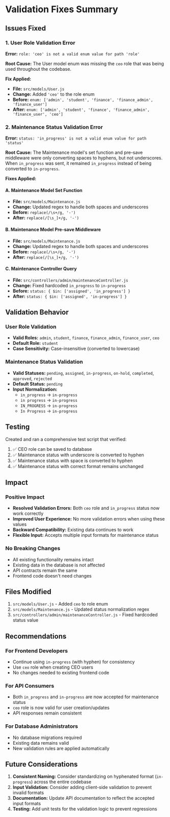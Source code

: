 # Validation Fixes Summary

## Issues Fixed

### 1. User Role Validation Error
**Error:** `role: 'ceo' is not a valid enum value for path 'role'`

**Root Cause:** The User model enum was missing the `ceo` role that was being used throughout the codebase.

**Fix Applied:**
- **File:** `src/models/User.js`
- **Change:** Added `'ceo'` to the role enum
- **Before:** `enum: ['admin', 'student', 'finance', 'finance_admin', 'finance_user']`
- **After:** `enum: ['admin', 'student', 'finance', 'finance_admin', 'finance_user', 'ceo']`

### 2. Maintenance Status Validation Error
**Error:** `status: 'in_progress' is not a valid enum value for path 'status'`

**Root Cause:** The Maintenance model's set function and pre-save middleware were only converting spaces to hyphens, but not underscores. When `in_progress` was sent, it remained `in_progress` instead of being converted to `in-progress`.

**Fixes Applied:**

#### A. Maintenance Model Set Function
- **File:** `src/models/Maintenance.js`
- **Change:** Updated regex to handle both spaces and underscores
- **Before:** `replace(/\s+/g, '-')`
- **After:** `replace(/[\s_]+/g, '-')`

#### B. Maintenance Model Pre-save Middleware
- **File:** `src/models/Maintenance.js`
- **Change:** Updated regex to handle both spaces and underscores
- **Before:** `replace(/\s+/g, '-')`
- **After:** `replace(/[\s_]+/g, '-')`

#### C. Maintenance Controller Query
- **File:** `src/controllers/admin/maintenanceController.js`
- **Change:** Fixed hardcoded `in_progress` to `in-progress`
- **Before:** `status: { $in: ['assigned', 'in_progress'] }`
- **After:** `status: { $in: ['assigned', 'in-progress'] }`

## Validation Behavior

### User Role Validation
- **Valid Roles:** `admin`, `student`, `finance`, `finance_admin`, `finance_user`, `ceo`
- **Default Role:** `student`
- **Case Sensitivity:** Case-insensitive (converted to lowercase)

### Maintenance Status Validation
- **Valid Statuses:** `pending`, `assigned`, `in-progress`, `on-hold`, `completed`, `approved`, `rejected`
- **Default Status:** `pending`
- **Input Normalization:**
  - `in_progress` → `in-progress`
  - `in progress` → `in-progress`
  - `IN_PROGRESS` → `in-progress`
  - `In Progress` → `in-progress`

## Testing

Created and ran a comprehensive test script that verified:
1. ✅ CEO role can be saved to database
2. ✅ Maintenance status with underscore is converted to hyphen
3. ✅ Maintenance status with space is converted to hyphen
4. ✅ Maintenance status with correct format remains unchanged

## Impact

### Positive Impact
- **Resolved Validation Errors:** Both `ceo` role and `in_progress` status now work correctly
- **Improved User Experience:** No more validation errors when using these values
- **Backward Compatibility:** Existing data continues to work
- **Flexible Input:** Accepts multiple input formats for maintenance status

### No Breaking Changes
- All existing functionality remains intact
- Existing data in the database is not affected
- API contracts remain the same
- Frontend code doesn't need changes

## Files Modified

1. `src/models/User.js` - Added `ceo` to role enum
2. `src/models/Maintenance.js` - Updated status normalization regex
3. `src/controllers/admin/maintenanceController.js` - Fixed hardcoded status value

## Recommendations

### For Frontend Developers
- Continue using `in-progress` (with hyphen) for consistency
- Use `ceo` role when creating CEO users
- No changes needed to existing frontend code

### For API Consumers
- Both `in_progress` and `in-progress` are now accepted for maintenance status
- `ceo` role is now valid for user creation/updates
- API responses remain consistent

### For Database Administrators
- No database migrations required
- Existing data remains valid
- New validation rules are applied automatically

## Future Considerations

1. **Consistent Naming:** Consider standardizing on hyphenated format (`in-progress`) across the entire codebase
2. **Input Validation:** Consider adding client-side validation to prevent invalid formats
3. **Documentation:** Update API documentation to reflect the accepted input formats
4. **Testing:** Add unit tests for the validation logic to prevent regressions 